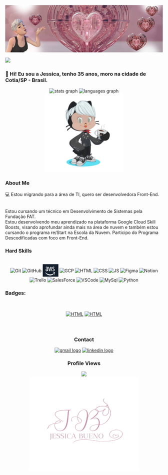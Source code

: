 <img width=100% height="50%" src="https://github.com/JessicaApBueno/JessicaApBueno/blob/main/Pink%20%26%20Brown%20Illustration%20Personal%20LinkedIn%20Banner%20(7).png"/>

<a href="https://git.io/typing-svg"><img src="https://readme-typing-svg.herokuapp.com?font=Imperial+Script&size=100&duration=3000&pause=0000&color=C097C0&width=600&height=200&lines=Hello!!!;Be+Welcome+%E2%9D%A4%EF%B8%8F" /></a>


<h3 align="left"> 👋 Hi! Eu sou a Jessica, tenho 35 anos, moro na cidade de Cotia/SP - Brasil.</h3>

<div align="center">
  <img src="https://github-readme-stats.vercel.app/api?username=JessicaApBueno&hide_title=false&hide_rank=false&show_icons=true&include_all_commits=false&count_private=true&disable_animations=false&theme=dracula&locale=en&hide_border=false&order=1" height="150" alt="stats graph"  />
  <img src="https://github-readme-stats.vercel.app/api/top-langs?username=JessicaApBueno&locale=en&hide_title=false&layout=compact&card_width=320&langs_count=5&theme=dracula&hide_border=false&order=2" height="150" alt="languages graph"  />
</div>

<div>
<div align="center">
  <img height="250em" src="https://github.com/JessicaApBueno/JessicaApBueno/blob/main/octocat-1737055773569.png" />
 </div>
 <div>
  
### About Me
💻 Estou migrando para a área de TI, quero ser desenvolvedora Front-End.
  
<br>
  Estou cursando um técnico em Desenvolvimento de Sistemas pela Fundação FAT. <br>
  Estou desenvolvendo meu aprendizado na plataforma Google Cloud Skill Boosts, visando aprofundar ainda mais na área de nuvem e também estou cursando o programa re/Start na Escola da Nuvem.
  Participo do Programa Descodificadas com foco em Front-End.
</div>
 </div>

### Hard Skills

<div style="display: inline_block" align="center"><br>
<img align="center" alt="Git" height="40" width="50" src="https://img.icons8.com/?size=100&id=20906&format=png&color=000000" />
<img align="center" alt="GitHub" height="40" width="50" src="https://img.icons8.com/?size=100&id=52539&format=png&color=000000" />
<img align="center" alt="AWS" height="40" width="50" src="https://github.com/JessicaApBueno/JessicaApBueno/blob/main/aws.jpg" />
<img align="center" alt="GCP" height="40" width="50" src="https://cdn.jsdelivr.net/gh/devicons/devicon/icons/googlecloud/googlecloud-original.svg" height="40" alt="googlecloud logo" />
<img align="center" alt="HTML" height="40" width="50" src="https://img.icons8.com/?size=100&id=20909&format=png&color=000000" />
<img align="center" alt="CSS" height="40" width="50" src="https://img.icons8.com/?size=100&id=21278&format=png&color=000000" />
<img align="center" alt="JS" height="40" width="50" src="https://img.icons8.com/?size=100&id=PXTY4q2Sq2lG&format=png&color=000000" />
<img align="center" alt="Figma" height="40" width="50" src="https://img.icons8.com/?size=100&id=8gfeOoqrHqJU&format=png&color=000000" />
<img align="center" alt="Notion" height="40" width="50" src="https://img.icons8.com/?size=100&id=wue74HqaylSJ&format=png&color=000000" />
<img align="center" alt="Trello" height="40" width="50" src="https://cdn.jsdelivr.net/gh/devicons/devicon/icons/trello/trello-plain.svg" height="40" alt="trello logo"  />
<img  align="center" alt="SalesForce" height="40" width="50" src="https://img.icons8.com/?size=100&id=38804&format=png&color=000000" />
<img align="center" alt="VSCode" height="40" width="50" src="https://cdn.jsdelivr.net/gh/devicons/devicon/icons/vscode/vscode-original.svg" height="40" alt="vscode logo"  />
<img align="center" alt="MySql" height="40" width="50" src="https://cdn.jsdelivr.net/gh/devicons/devicon/icons/mysql/mysql-original.svg" height="40" alt="mysql logo"  />
<img align="center" alt="Python" height="40" width="50" src="https://cdn.jsdelivr.net/gh/devicons/devicon/icons/python/python-original.svg" height="40" alt="python logo"  />
</div>

###
<div align="left">


### Badges:

<div style="display: inline_block" align="center"><br>

<a href="https://www.credly.com/badges/c7733741-86c8-4cd5-8b29-dd983fa04072/linked_in_profile"> <img align="center" alt="HTML" height="200" width="200" src="https://images.credly.com/size/340x340/images/8d67bbf4-128b-4141-b5f1-1bc61bbfbaa6/image.png" /></a>
<a href="https://www.credly.com/badges/296c9b48-0f91-48bc-a37f-eab25362229a"> <img align="center" alt="HTML" height="200" width="200" src="https://images.credly.com/size/340x340/images/4dda8ae4-99ee-476c-bca3-6f0adbab42fe/image.png" /></a>


###
<br>

### Contact


<div  align="center">
 <a href = "mailto:buenojessicaaparecida@gmail.com"><img src="https://raw.githubusercontent.com/maurodesouza/profile-readme-generator/master/src/assets/icons/social/gmail/default.svg" width="52" height="40" alt="gmail logo" ></a>
  <a href="https://www.linkedin.com/in/jessica-ap-bueno/" target="_blank"><img src="https://raw.githubusercontent.com/maurodesouza/profile-readme-generator/master/src/assets/icons/social/linkedin/default.svg" width="52" height="40" alt="linkedin logo" ></a> 
 
</div>

###
 ###   Profile Views
 
  <div align="center">
  <img src="https://profile-counter.glitch.me/JessicaApBueno/count.svg?"  />
</div>
<div align="center">
<img height="300" width="350" src="https://github.com/JessicaApBueno/JessicaApBueno/blob/main/image_CapCut%20Commerce%20Pro_202503120835.png"/>
</div>




